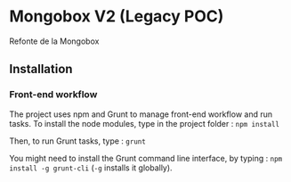 Mongobox V2 (Legacy POC)
============

Refonte de la Mongobox

## Installation
### Front-end workflow
The project uses npm and Grunt to manage front-end workflow and run tasks.
To install the node modules, type in the project folder :
`npm install`

Then, to run Grunt tasks, type :
`grunt`

You might need to install the Grunt command line interface, by typing :
`npm install -g grunt-cli`
(`-g` installs it globally).
